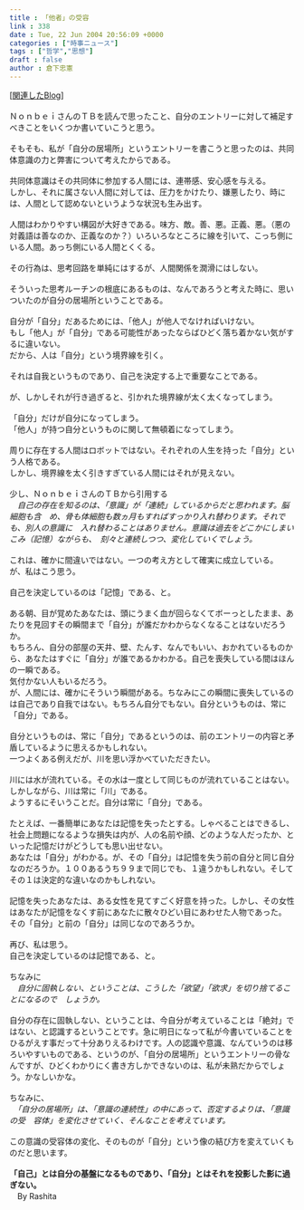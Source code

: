 ```yaml
---
title : 「他者」の受容
link : 338
date : Tue, 22 Jun 2004 20:56:09 +0000
categories : ["時事ニュース"]
tags : ["哲学","思想"]
draft : false
author : 倉下忠憲
---
```


[<A HREF="http://www.doblog.com/weblog/BlogServlet?userid=12049&blogid=289716#289716" TARGET="_blank">関連したBlog</A>]<BR><BR>ＮｏｎｂｅｉさんのＴＢを読んで思ったこと、自分のエントリーに対して補足すべきことをいくつか書いていこうと思う。<BR><BR>そもそも、私が「自分の居場所」というエントリーを書こうと思ったのは、共同体意識の力と弊害について考えたからである。<BR><BR>共同体意識はその共同体に参加する人間には、連帯感、安心感を与える。<BR>しかし、それに属さない人間に対しては、圧力をかけたり、嫌悪したり、時には、人間として認めないというような状況も生み出す。<BR><BR>人間はわかりやすい構図が大好きである。味方、敵。善、悪。正義、悪。（悪の対義語は善なのか、正義なのか？）いろいろなところに線を引いて、こっち側にいる人間。あっち側にいる人間とくくる。<BR><BR>その行為は、思考回路を単純にはするが、人間関係を潤滑にはしない。<BR><BR>そういった思考ルーチンの根底にあるものは、なんであろうと考えた時に、思いついたのが自分の居場所ということである。<BR><BR>自分が「自分」だあるためには、「他人」が他人でなければいけない。<BR>もし「他人」が「自分」である可能性があったならばひどく落ち着かない気がするに違いない。<BR>だから、人は「自分」という境界線を引く。<BR><BR>それは自我というものであり、自己を決定する上で重要なことである。<BR><BR>が、しかしそれが行き過ぎると、引かれた境界線が太く太くなってしまう。<BR><BR>「自分」だけが自分になってしまう。<BR>「他人」が持つ自分というものに関して無頓着になってしまう。<BR><BR>周りに存在する人間はロボットではない。それぞれの人生を持った「自分」という人格である。<BR>しかし、境界線を太く引きすぎている人間にはそれが見えない。<BR><BR>少し、ＮｏｎｂｅｉさんのＴＢから引用する<BR>　<I>自己の存在を知るのは、「意識」が「連続」しているからだと思われます。脳細胞も含　め、骨も体細胞も数ヵ月もすればすっかり入れ替わります。それでも、別人の意識に　入れ替わることはありません。意識は過去をどこかにしまいこみ（記憶）ながらも、　刻々と連続しつつ、変化していくでしょう。</I><BR><BR>これは、確かに間違いではない。一つの考え方として確実に成立している。<BR>が、私はこう思う。<BR><BR>自己を決定しているのは「記憶」である、と。<BR><BR>ある朝、目が覚めたあなたは、頭にうまく血が回らなくてボーっとしたまま、あたりを見回すその瞬間まで「自分」が誰だかわからなくなることはないだろうか。<BR>もちろん、自分の部屋の天井、壁、たんす、なんでもいい、おかれているものから、あなたはすぐに「自分」が誰であるかわかる。自己を喪失している間はほんの一瞬である。<BR>気付かない人もいるだろう。<BR>が、人間には、確かにそういう瞬間がある。ちなみにこの瞬間に喪失しているのは自己であり自我ではない。もちろん自分でもない。自分というものは、常に「自分」である。<BR><BR>自分というものは、常に「自分」であるというのは、前のエントリーの内容と矛盾しているように思えるかもしれない。<BR>一つよくある例えだが、川を思い浮かべていただきたい。<BR><BR>川には水が流れている。その水は一度として同じものが流れていることはない。<BR>しかしながら、川は常に「川」である。<BR>ようするにそいうことだ。自分は常に「自分」である。<BR><BR>たとえば、一番簡単にあなたは記憶を失ったとする。しゃべることはできるし、社会上問題になるような損失は内が、人の名前や顔、どのような人だったか、といった記憶だけがどうしても思い出せない。<BR>あなたは「自分」がわかる。が、その「自分」は記憶を失う前の自分と同じ自分なのだろうか。１００あるうち９９まで同じでも、１違うかもしれない。そしてその１は決定的な違いなのかもしれない。<BR><BR>記憶を失ったあなたは、ある女性を見てすごく好意を持った。しかし、その女性はあなたが記憶をなくす前にあなたに散々ひどい目にあわせた人物であった。<BR>その「自分」と前の「自分」は同じなのであろうか。<BR><BR>再び、私は思う。<BR>自己を決定しているのは記憶である、と。<BR><BR>ちなみに<BR>　<I>自分に固執しない、ということは、こうした「欲望」「欲求」を切り捨てることになるので　しょうか。</I><BR><BR>自分の存在に固執しない、ということは、今自分が考えていることは「絶対」ではない、と認識するということです。急に明日になって私が今書いていることをひるがえす事だって十分ありえるわけです。人の認識や意識、なんていうのは移ろいやすいものである、というのが、「自分の居場所」というエントリーの骨なんですが、ひどくわかりにく書き方しかできないのは、私が未熟だからでしょう。かなしいかな。<BR><BR>ちなみに、<BR>　<I>「自分の居場所」は、「意識の連続性」の中にあって、否定するよりは、「意識の受　容体」を変化させていく、そんなことを考えています。</I><BR><BR>この意識の受容体の変化、そのものが「自分」という像の結び方を変えていくものだと思います。<BR><BR><B>「自己」とは自分の基盤になるものであり、「自分」とはそれを投影した影に過ぎない。</B><BR>　By Rashita<br><br>
